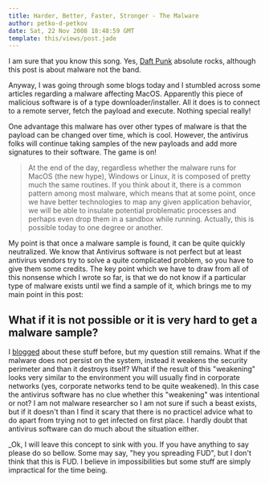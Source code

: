 ```yaml
---
title: Harder, Better, Faster, Stronger - The Malware
author: petko-d-petkov
date: Sat, 22 Nov 2008 18:48:59 GMT
template: this/views/post.jade
---
```


I am sure that you know this song. Yes, [Daft Punk](http://en.wikipedia.org/wiki/Daft_Punk) absolute rocks, although this post is about malware not the band.

Anyway, I was going through some blogs today and I stumbled across some articles regarding a malware affecting MacOS. Apparently this piece of malicious software is of a type downloader/installer. All it does is to connect to a remote server, fetch the payload and execute. Nothing special really!

One advantage this malware has over other types of malware is that the payload can be changed over time, which is cool. However, the antivirus folks will continue taking samples of the new payloads and add more signatures to their software. The game is on!

> At the end of the day, regardless whether the malware runs for MacOS (the new hype), Windows or Linux, it is composed of pretty much the same routines. If you think about it, there is a common pattern among most malware, which means that at some point, once we have better technologies to map any given application behavior, we will be able to insulate potential problematic processes and perhaps even drop them in a sandbox while running. Actually, this is possible today to one degree or another.

My point is that once a malware sample is found, it can be quite quickly neutralized. We know that Antivirus software is not perfect but at least antivirus vendors try to solve a quite complicated problem, so you have to give them some credits. The key point which we have to draw from all of this nonsense which I wrote so far, is that we do not know if a particular type of malware exists until we find a sample of it, which brings me to my main point in this post:

## What if it is not possible or it is very hard to get a malware sample?

I [blogged](/blog/browser-rootkits/) about these stuff before, but my question still remains. What if the malware does not persist on the system, instead it weakens the security perimeter and than it destroys itself? What if the result of this "weakening" looks very similar to the environment you will usually find in corporate networks (yes, corporate networks tend to be quite weakened). In this case the antivirus software has no clue whether this "weakening" was intentional or not? I am not malware researcher so I am not sure if such a beast exists, but if it doesn't than I find it scary that there is no practicel advice what to do apart from trying not to get infected on first place. I hardly doubt that antivirus software can do much about the situation either.

_Ok, I will leave this concept to sink with you. If you have anything to say please do so bellow. Some may say, "hey you spreading FUD", but I don't think that this is FUD. I believe in impossibilities but some stuff are simply impractical for the time being.
